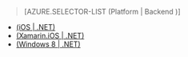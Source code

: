 > [AZURE.SELECTOR-LIST (Platform | Backend )]
- [(iOS | .NET)](../articles/app-service-mobile-dotnet-backend-ios-get-started-push-preview.md)
- [(Xamarin.iOS | .NET)](../articles/app-service-mobile-dotnet-backend-xamarin-ios-get-started-push-preview.md)
- [(Windows 8 | .NET)](../articles/app-service-mobile-dotnet-backend-windows-store-dotnet-get-started-push-preview.md)
